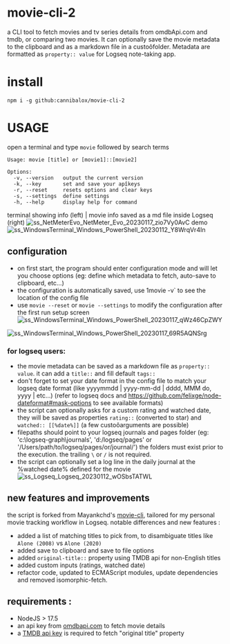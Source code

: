 # movie-cli-2

a CLI tool to fetch movies and tv series details from omdbApi.com and tmdb, or comparing two movies.
It can optionally save the movie metadata to the clipboard and as a markdown file in a custoôfolder. Metadata are formatted as `property:: value` for Logseq note-taking app. 
# install

```
npm i -g github:cannibalox/movie-cli-2
```
# USAGE

open a terminal and type `movie` followed by search terms 

```
Usage: movie [title] or [movie1]::[movie2]

Options:
  -v, --version   output the current version
  -k, --key       set and save your apîkeys
  -r, --reset     resets options and clear keys
  -s, --settings  define settings
  -h, --help      display help for command

```
terminal showing info (left) | movie info saved as a md file inside Logseq (right)
![ss_NetMeterEvo_NetMeter_Evo_20230117_zio7Vy0AvC](https://user-images.githubusercontent.com/4605693/212810011-f2243e69-4d22-40a8-abd5-429c3d641c08.png)
demo
![ss_WindowsTerminal_Windows_PowerShell_20230112_Y8WrqVr4In](https://user-images.githubusercontent.com/4605693/212810444-6561117e-eff7-4c68-a7b6-ffad06acf6cd.gif)

## configuration

- on first start, the program should enter configuration mode and will let you choose options (eg: define which metadata to fetch, auto-save to clipboard, etc...)
- the configuration is automatically saved, use 1movie -v` to see the location of the config file
- use `movie --reset` or `movie --settings` to modify the configuration after the first run 
setup screen
![ss_WindowsTerminal_Windows_PowerShell_20230117_qWz46CpZWY](https://user-images.githubusercontent.com/4605693/212809801-627a80a4-b90f-4753-85d6-8bd138411daa.png)

![ss_WindowsTerminal_Windows_PowerShell_20230117_69R5AQNSrg](https://user-images.githubusercontent.com/4605693/212809383-43f6f1f2-1655-471f-97d4-baef5969ffc3.png)

### for logseq users:
  - the movie metadata can be saved as a markdown file as `property:: value`. it can add a `title::` and fill default `tags::`
  - don't forget to set your date format in the config file to match your logseq date format (like yyyymmdd | yyyy-mm-dd | dddd, MMM do, yyyy | etc...)
    (refer to logseq docs and https://github.com/felixge/node-dateformat#mask-options to see available formats)
  - the script can optionally asks for a custom rating and watched date, they will be saved as properties `rating::` (converted to star) and `watched:: [[%date%]]` (a few custoôarguments are possible)
  - filepaths should point to your logseq journals and pages folder (eg: 'c:\\logseq-graph\\journals', 'd:/logseq/pages' or '/Users/path/to/logseq/pages/or/journal/')
    the folders must exist prior to the execution. the trailing `\` or `/` is not required.
  - the script can optionally set a log line in the daily journal at the %watched date% defined for the movie
![ss_Logseq_Logseq_20230112_wOSbsTATWL](https://user-images.githubusercontent.com/4605693/212810237-7d0c28b4-065e-4831-848a-385affa32b32.gif)

## new features and improvements

the script is forked from Mayankchd's [movie-cli](https://github.com/mayankchd/movie/blob/master/cli.js), tailored for my personal movie tracking workflow in Logseq.
notable differences and new features :
- added a list of matching titles to pick from, to disambiguate titles like `Alone (2008)` vs `Alone (2020)` 
- added save to clipboard and save to file options
- added `original-title::` property using TMDB api for non-English titles
- added custom inputs (ratings, watched date)
- refactor code, updated to ECMAScript modules, update dependencies and removed isomorphic-fetch.

## requirements :

- NodeJS > 17.5
- an api key from [omdbapi.com](https://www.omdbapi.com/apikey.aspx) to fetch movie details 
- a [TMDB api key](https://developers.themoviedb.org/) is required to fetch "original title" property

